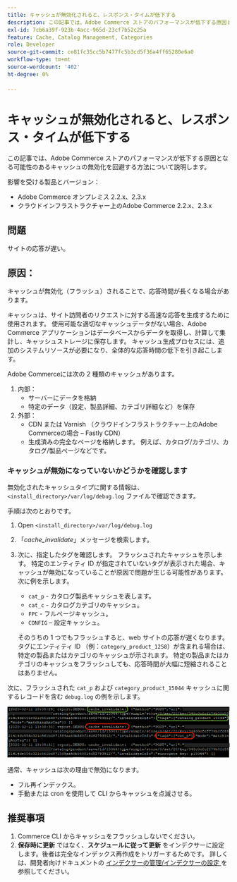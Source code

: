 ```yaml
---
title: キャッシュが無効化されると、レスポンス・タイムが低下する
description: この記事では、Adobe Commerce ストアのパフォーマンスが低下する原因となる可能性のあるキャッシュの無効化を回避する方法について説明します。
exl-id: 7cb6a39f-923b-4acc-965d-23cf7b52c25a
feature: Cache, Catalog Management, Categories
role: Developer
source-git-commit: ce81fc35cc5b7477fc5b3cd5f36a4ff65280e6a0
workflow-type: tm+mt
source-wordcount: '402'
ht-degree: 0%

---
```


# キャッシュが無効化されると、レスポンス・タイムが低下する

この記事では、Adobe Commerce ストアのパフォーマンスが低下する原因となる可能性のあるキャッシュの無効化を回避する方法について説明します。

影響を受ける製品とバージョン：

* Adobe Commerce オンプレミス 2.2.x、2.3.x
* クラウドインフラストラクチャー上のAdobe Commerce 2.2.x、2.3.x

## 問題

サイトの応答が遅い。

## 原因：

キャッシュが無効化（フラッシュ）されることで、応答時間が長くなる場合があります。

キャッシュは、サイト訪問者のリクエストに対する高速な応答を生成するために使用されます。 使用可能な適切なキャッシュデータがない場合、Adobe Commerce アプリケーションはデータベースからデータを取得し、計算して集計し、キャッシュストレージに保存します。 キャッシュ生成プロセスには、追加のシステムリソースが必要になり、全体的な応答時間の低下を引き起こします。

Adobe Commerceには次の 2 種類のキャッシュがあります。

1. 内部：
   * サーバーにデータを格納
   * 特定のデータ（設定、製品詳細、カテゴリ詳細など）を保存
1. 外部：
   * CDN または Varnish （クラウドインフラストラクチャー上のAdobe Commerceの場合 – Fastly CDN）
   * 生成済みの完全なページを格納します。 例えば、カタログ/カテゴリ、カタログ/製品ページなどです。

### キャッシュが無効になっていないかどうかを確認します

無効化されたキャッシュタイプに関する情報は、`<install_directory>/var/log/debug.log` ファイルで確認できます。

手順は次のとおりです。

1. Open `<install_directory>/var/log/debug.log`
1. 「*cache\_invalidate*」メッセージを検索します。
1. 次に、指定したタグを確認します。 フラッシュされたキャッシュを示します。 特定のエンティティ ID が指定されていないタグが表示された場合、キャッシュが無効になっていることが原因で問題が生じる可能性があります。次に例を示します。
   * `cat_p` - カタログ製品キャッシュを表します。
   * `cat_c` - カタログカテゴリのキャッシュ。
   * `FPC` - フルページキャッシュ。
   * `CONFIG` – 設定キャッシュ。

   そのうちの 1 つでもフラッシュすると、web サイトの応答が遅くなります。 タグにエンティティ ID （例：`category_product_1258`）が含まれる場合は、特定の製品またはカテゴリのキャッシュが示されます。 特定の製品またはカテゴリのキャッシュをフラッシュしても、応答時間が大幅に短縮されることはありません。

次に、フラッシュされた `cat_p` および `category_product_15044` キャッシュに関するレコードを含む `debug.log` の例を示します。

![debug.log コンテンツのサンプル ](assets/debug_log_sample.png)

通常、キャッシュは次の理由で無効になります。

* フル再インデックス。
* 手動または cron を使用して CLI からキャッシュを点滅させる。

## 推奨事項

1. Commerce CLI からキャッシュをフラッシュしないでください。
1. **保存時に更新** ではなく、**スケジュールに従って更新** をインデクサーに設定します。後者は完全なインデックス再作成をトリガーするためです。 詳しくは、開発者向けドキュメントの [ インデクサーの管理/インデクサーの設定 ](https://devdocs.magento.com/guides/v2.3/config-guide/cli/config-cli-subcommands-index.html#configure-indexers) を参照してください。
